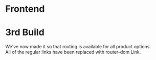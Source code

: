 # Frontend
# 3rd Build

We've now made it so that routing is available for all product options.\
All of the regular links have been replaced with router-dom Link.